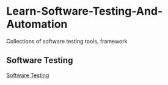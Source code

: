 # Learn-Software-Testing-And-Automation
Collections of software testing tools, framework

## Software Testing
[Software Testing]("docs/basic/softwaretesting.md")

